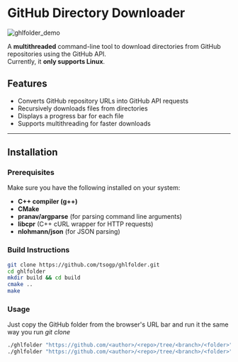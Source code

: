 # **GitHub Directory Downloader**  

![ghlfolder_demo](https://github.com/user-attachments/assets/aecf2980-8a61-41af-8d63-7e8fa148b9f8)

A **multithreaded** command-line tool to download directories from GitHub repositories using the GitHub API.  
Currently, it **only supports Linux**.

## **Features**  
- Converts GitHub repository URLs into GitHub API requests  
- Recursively downloads files from directories  
- Displays a progress bar for each file  
- Supports multithreading for faster downloads  

---

## **Installation**  

### **Prerequisites**  
Make sure you have the following installed on your system:  
- **C++ compiler (g++)**  
- **CMake**  
- **pranav/argparse** (for parsing command line arguments)
- **libcpr** (C++ cURL wrapper for HTTP requests)  
- **nlohmann/json** (for JSON parsing)  

### **Build Instructions**  
```sh
git clone https://github.com/tsogp/ghlfolder.git
cd ghlfolder
mkdir build && cd build
cmake ..
make
```

### **Usage**
Just copy the GitHub folder from the browser's URL bar and run it the same way you run *git clone*
```sh
./ghlfolder "https://github.com/<author>/<repo>/tree/<branch>/<folder>"
./ghlfolder "https://github.com/<author>/<repo>/tree/<branch>/<folder>" --output_dir=/home/user
```
